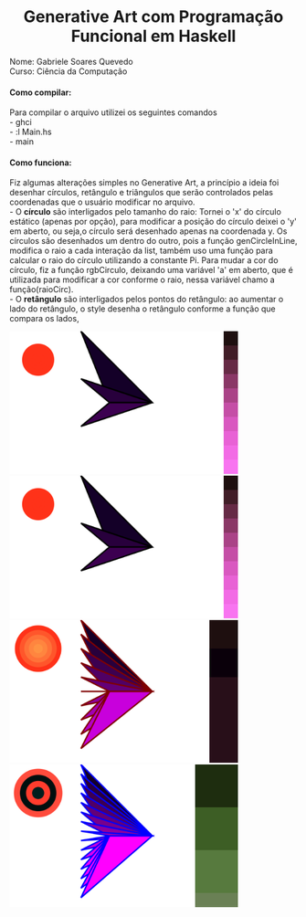 <h1 align="center"> Generative Art com Programação Funcional em Haskell</h1>
Nome: Gabriele Soares Quevedo <br/>
Curso: Ciência da Computação <br/>

<h4> Como compilar: </h4>
Para compilar o arquivo utilizei os seguintes comandos <br/>
      - ghci <br/>
      - :l Main.hs <br/>
      - main <br/>
 
<h4>Como funciona: </h4>
Fiz algumas alterações simples no Generative Art, a princípio a ideia foi desenhar círculos, retângulo e triângulos que serão controlados pelas coordenadas que o usuário modificar no arquivo.</br>
- O <b>círculo</b> são interligados pelo tamanho do raio: Tornei o 'x' do círculo estático (apenas por opção), para modificar a posição do círculo deixei o 'y' em aberto, ou seja,o círculo será desenhado apenas na coordenada y. Os círculos são desenhados um dentro do outro, pois a função genCircleInLine, modifica o raio a cada interação da list, também uso uma função para calcular o raio do círculo utilizando a constante Pi. Para mudar a cor do círculo, fiz a função rgbCirculo, deixando uma variável 'a' em aberto, que é utilizada para modificar a cor conforme o raio, nessa variável chamo a função(raioCirc). </br>
- O <b>retângulo</b> são interligados pelos pontos do retângulo: ao aumentar o lado do retângulo, o style desenha o retângulo conforme a função que compara os lados, 

<img src="/t1.svg" width="400" heigth="500"/> <img src="/t1.svg" width="400" heigth="500"/><img src="/t2.svg" width="400" heigth="500"/><img src="/t3.svg" width="400" heigth="500"/>
 
